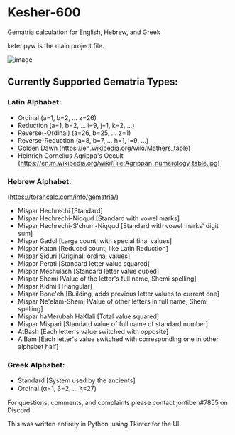 # Kesher-600
Gematria calculation for English, Hebrew, and Greek

keter.pyw is the main project file.

![image](https://user-images.githubusercontent.com/25780026/221763472-cf4c464a-84c1-4cea-b6c4-12aa46b9be99.png)

## Currently Supported Gematria Types:

### Latin Alphabet:
- Ordinal (a=1, b=2, ... z=26)
- Reduction (a=1, b=2, ... i=9, j=1, k=2, ...)
- Reverse(-Ordinal) (a=26, b=25, ... z=1)
- Reverse-Reduction (a=8, b=7, ... h=1, i=9, ...)
- Golden Dawn (https://en.wikipedia.org/wiki/Mathers_table)
- Heinrich Cornelius Agrippa's Occult (https://en.m.wikipedia.org/wiki/File:Agrippan_numerology_table.jpg)

### Hebrew Alphabet:
(https://torahcalc.com/info/gematria/)
- Mispar Hechrechi [Standard]
- Mispar Hechrechi-Niqqud [Standard with vowel marks]
- Mispar Hechrechi-S'chum-Niqqud [Standard with vowel marks' digit sum]
- Mispar Gadol [Large count; with special final values]
- Mispar Katan [Reduced count; like Latin Reduction]
- Mispar Siduri [Original; ordinal values]
- Mispar Perati [Standard letter value squared]
- Mispar Meshulash [Standard letter value cubed]
- Mispar Shemi [Value of the letter's full name, Shemi spelling]
- Mispar Kidmi [Triangular]
- Mispar Bone'eh [Building, adds previous letter values to current one]
- Mispar Ne'elam-Shemi [Value of other letters in full name, Shemi spelling]
- Mispar haMerubah HaKlali [Total value squared]
- Mispar Mispari [Standard value of full name of standard number]
- AtBash [Each letter's value switched with opposite]
- AlBam [Each letter's value switched with corresponding one in other alphabet half]

### Greek Alphabet:
- Standard [System used by the ancients]
- Ordinal (α=1, β=2, ... ϡ=27)


For questions, comments, and complaints please contact jontiben#7855 on Discord

This was written entirely in Python, using Tkinter for the UI.
